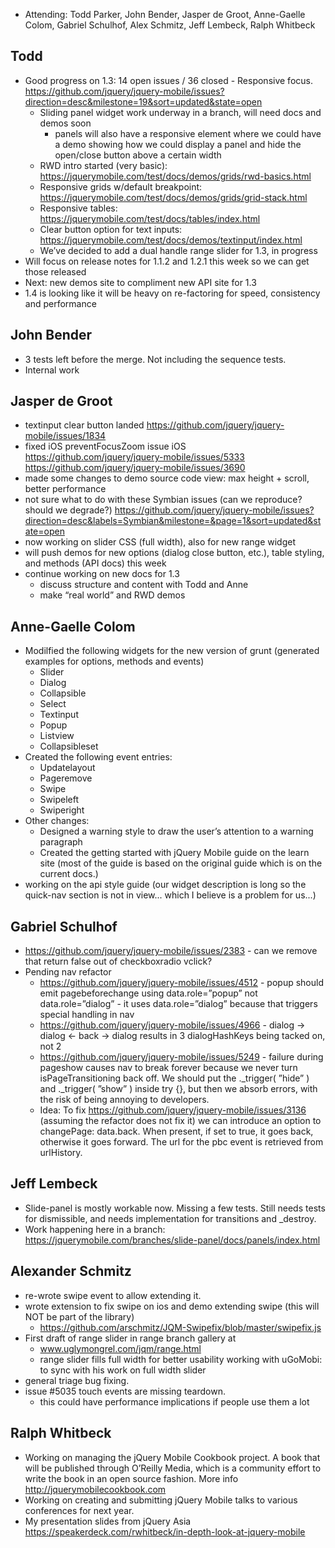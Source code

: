 * Attending: Todd Parker, John Bender, Jasper de Groot, Anne-Gaelle Colom, Gabriel Schulhof, Alex Schmitz, Jeff Lembeck, Ralph Whitbeck

## Todd
* Good progress on 1.3: 14 open issues / 36 closed - Responsive focus. https://github.com/jquery/jquery-mobile/issues?direction=desc&milestone=19&sort=updated&state=open
  - Sliding panel widget work underway in a branch, will need docs and demos soon
    * panels will also have a responsive element where we could have a demo showing how we could display a panel and hide the open/close button above a certain width
  - RWD intro started (very basic): https://jquerymobile.com/test/docs/demos/grids/rwd-basics.html
  - Responsive grids w/default breakpoint: https://jquerymobile.com/test/docs/demos/grids/grid-stack.html
  - Responsive tables: https://jquerymobile.com/test/docs/tables/index.html
  - Clear button option for text inputs: https://jquerymobile.com/test/docs/demos/textinput/index.html
  - We’ve decided to add a dual handle range slider for 1.3, in progress
* Will focus on release notes for 1.1.2 and 1.2.1 this week so we can get those released
* Next: new demos site to compliment new API site for 1.3
* 1.4 is looking like it will be heavy on re-factoring for speed, consistency and performance

## John Bender
* 3 tests left before the merge. Not including the sequence tests.
* Internal work

## Jasper de Groot
* textinput clear button landed https://github.com/jquery/jquery-mobile/issues/1834
* fixed iOS preventFocusZoom issue iOS https://github.com/jquery/jquery-mobile/issues/5333 https://github.com/jquery/jquery-mobile/issues/3690
* made some changes to demo source code view: max height + scroll, better performance
* not sure what to do with these Symbian issues (can we reproduce? should we degrade?) https://github.com/jquery/jquery-mobile/issues?direction=desc&labels=Symbian&milestone=&page=1&sort=updated&state=open
* now working on slider CSS (full width), also for new range widget
* will push demos for new options (dialog close button, etc.), table styling, and methods (API docs) this week
* continue working on new docs for 1.3
  - discuss structure and content with Todd and Anne
  - make “real world” and RWD demos

## Anne-Gaelle Colom
* Modilfied the following widgets for the new version of grunt (generated examples for options, methods and events)
  - Slider
  - Dialog
  - Collapsible
  - Select
  - Textinput
  - Popup
  - Listview
  - Collapsibleset
* Created the following event entries:
  - Updatelayout
  - Pageremove
  - Swipe
  - Swipeleft
  - Swiperight
* Other changes:
  - Designed a warning style to draw the user’s attention to a warning paragraph
  - Created the getting started with jQuery Mobile guide on the learn site (most of the guide is based on the original guide which is on the current docs.)
* working on the api style guide (our widget description is long so the quick-nav section is not in view... which I believe is a problem for us...)

## Gabriel Schulhof
* https://github.com/jquery/jquery-mobile/issues/2383 - can we remove that return false out of checkboxradio vclick?
* Pending nav refactor
  - https://github.com/jquery/jquery-mobile/issues/4512 - popup should emit pagebeforechange using data.role=”popup” not data.role=”dialog” - it uses data.role=”dialog” because that triggers special handling in nav
  - https://github.com/jquery/jquery-mobile/issues/4966 - dialog -> dialog <- back -> dialog results in 3 dialogHashKeys being tacked on, not 2
  - https://github.com/jquery/jquery-mobile/issues/5249 - failure during pageshow causes nav to break forever because we never turn isPageTransitioning back off. We should put the ._trigger( ”hide” ) and ._trigger( ”show” ) inside try {}, but then we absorb errors, with the risk of being annoying to developers.
  - Idea: To fix https://github.com/jquery/jquery-mobile/issues/3136 (assuming the refactor does not fix it) we can introduce an option to changePage: data.back. When present, if set to true, it goes back, otherwise it goes forward. The url for the pbc event is retrieved from urlHistory.

## Jeff Lembeck
* Slide-panel is mostly workable now. Missing a few tests. Still needs tests for dismissible, and needs implementation for transitions and _destroy.
* Work happening here in a branch: https://jquerymobile.com/branches/slide-panel/docs/panels/index.html

## Alexander Schmitz
* re-wrote swipe event to allow extending it.
* wrote extension to fix swipe on ios and demo extending swipe (this will NOT be part of the library)
  - https://github.com/arschmitz/JQM-Swipefix/blob/master/swipefix.js
* First draft of range slider in range branch gallery at
  - www.uglymongrel.com/jqm/range.html
  - range slider fills full width for better usability working with uGoMobi: to sync with his work on full width slider
* general triage bug fixing.
* issue #5035 touch events are missing teardown.
  - this could have performance implications if people use them a lot

## Ralph Whitbeck
* Working on managing the jQuery Mobile Cookbook project.  A book that will be published through O’Reilly Media, which is a community effort to write the book in an open source fashion.  More info http://jquerymobilecookbook.com
* Working on creating and submitting jQuery Mobile talks to various conferences for next year.
* My presentation slides from jQuery Asia https://speakerdeck.com/rwhitbeck/in-depth-look-at-jquery-mobile

